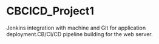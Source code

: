 # CBCICD_Project1
Jenkins integration with machine and Git for application deployment.CB/CI/CD pipeline building for the web server.
